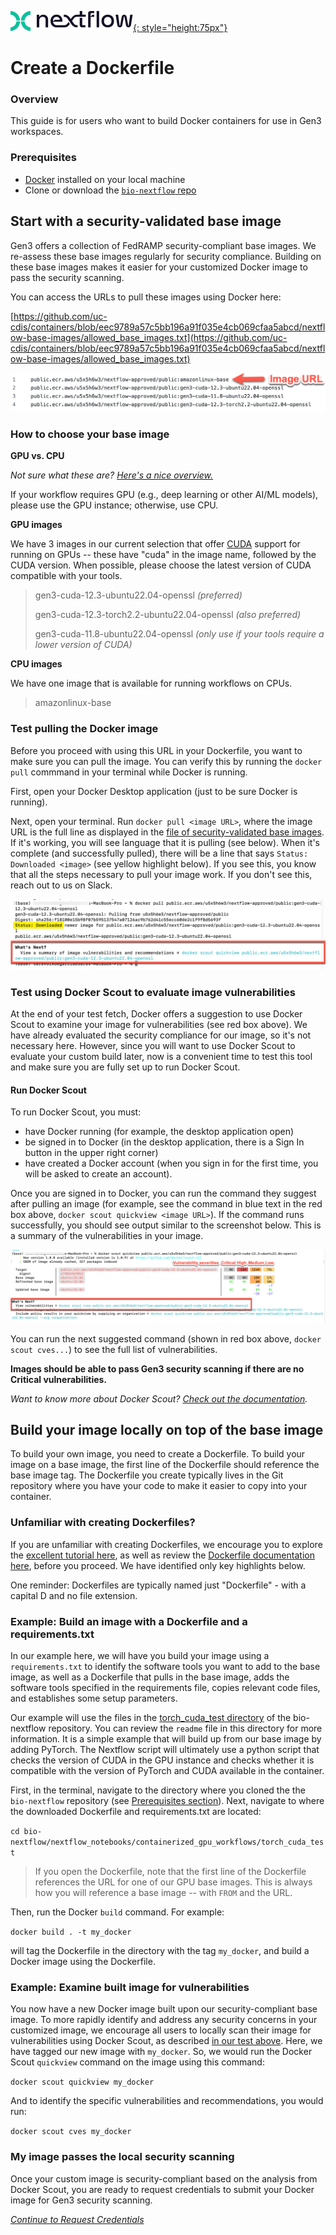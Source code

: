 [![Nextflow logo](img/nextflow.svg){: style="height:75px"}](https://www.nextflow.io/)

# **Create a Dockerfile**

### **Overview**

This guide is for users who want to build Docker containers for use in Gen3 workspaces.

### **Prerequisites**

- [Docker](https://www.docker.com/get-started/) installed on your local machine
- Clone or download the [`bio-nextflow` repo](https://github.com/uc-cdis/bio-nextflow/tree/master)

## **Start with a security-validated base image**

Gen3 offers a collection of FedRAMP security-compliant base images. We re-assess these base images regularly for security compliance. Building on these base images makes it easier for your customized Docker image to pass the security scanning.

You can access the URLs to pull these images using Docker here:

[https://github.com/uc-cdis/containers/blob/eec9789a57c5bb196a91f035e4cb069cfaa5abcd/nextflow-base-images/allowed_base_images.txt](https://github.com/uc-cdis/containers/blob/eec9789a57c5bb196a91f035e4cb069cfaa5abcd/nextflow-base-images/allowed_base_images.txt)

![Screenshot of URLs for secure base images](img/base-image-URLs.png)

### **How to choose your base image**

**GPU vs. CPU**

*Not sure what these are? [Here's a nice overview.](https://blogs.nvidia.com/blog/whats-the-difference-between-a-cpu-and-a-gpu/)*

If your workflow requires GPU (e.g., deep learning or other AI/ML models), please use the GPU instance; otherwise, use CPU.

**GPU images**

We have 3 images in our current selection that offer [CUDA](https://www.turing.com/kb/understanding-nvidia-cuda) support for running on GPUs -- these have "cuda" in the image name, followed by the CUDA version. When possible, please choose the latest version of CUDA compatible with your tools.

> gen3-cuda-12.3-ubuntu22.04-openssl *(preferred)*
>
> gen3-cuda-12.3-torch2.2-ubuntu22.04-openssl *(also preferred)*
>
> gen3-cuda-11.8-ubuntu22.04-openssl *(only use if your tools require a lower version of CUDA)*

**CPU images**

We have one image that is available for running workflows on CPUs.

> amazonlinux-base

### **Test pulling the Docker image**

Before you proceed with using this URL in your Dockerfile, you want to make sure you can pull the image. You can verify this by running the `docker pull` commmand in your terminal while Docker is running.

First, open your Docker Desktop application (just to be sure Docker is running).

Next, open your terminal. Run `docker pull <image URL>`, where the image URL is the full line as displayed in the [file of security-validated base images](https://github.com/uc-cdis/containers/blob/eec9789a57c5bb196a91f035e4cb069cfaa5abcd/nextflow-base-images/allowed_base_images.txt). If it's working, you will see language that it is pulling (see below). When it's complete (and successfully pulled), there will be a line that says `Status: Downloaded <image>` (see yellow highlight below). If you see this, you know that all the steps necessary to pull your image work. If you don't see this, reach out to us on Slack.

![Test docker pull command in terminal](img/test-docker-pull.png)

### **Test using Docker Scout to evaluate image vulnerabilities**

At the end of your test fetch, Docker offers a suggestion to use Docker Scout to examine your image for vulnerabilities (see red box above). We have already evaluated the security compliance for our image, so it's not necessary here. However, since you will want to use Docker Scout to evaluate your custom build later, now is a convenient time to test this tool and make sure you are fully set up to run Docker Scout.

#### **Run Docker Scout**

To run Docker Scout, you must:

* have Docker running (for example, the desktop application open)
* be signed in to Docker (in the desktop application, there is a Sign In button in the upper right corner)
* have created a Docker account (when you sign in for the first time, you will be asked to create an account).

Once you are signed in to Docker, you can run the command they suggest after pulling an image (for example, see the command in blue text in the red box above, `docker scout quickview <image URL>`). If the command runs successfully, you should see output similar to the screenshot below. This is a summary of the vulnerabilities in your image.

![Test Docker Scout command in terminal](img/scout-quickview.png)

You can run the next suggested command (shown in red box above, `docker scout cves...`) to see the full list of vulnerabilities.

**Images should be able to pass Gen3 security scanning if there are no Critical vulnerabilities.**  

*Want to know more about Docker Scout? [Check out the documentation](https://docs.docker.com/scout/quickstart/).*

## **Build your image locally on top of the base image**

To build your own image, you need to create a Dockerfile. To build your image on a base image, the first line of the Dockerfile should reference the base image tag. The Dockerfile you create typically lives in the Git repository where you have your code to make it easier to copy into your container.

### **Unfamiliar with creating Dockerfiles?**

If you are unfamiliar with creating Dockerfiles, we encourage you to explore the [excellent tutorial here](https://medium.com/@anshita.bhasin/a-step-by-step-guide-to-create-dockerfile-9e3744d38d11), as well as review the [Dockerfile documentation here](https://docs.docker.com/develop/develop-images/dockerfile_best-practices/), before you proceed. We have identified only key highlights below.

One reminder: Dockerfiles are typically named just "Dockerfile" - with a capital D and no file extension.

### **Example: Build an image with a Dockerfile and a requirements.txt**

In our example here, we will have you build your image using a `requirements.txt` to identify the software tools you want to add to the base image, as well as a Dockerfile that pulls in the base image, adds the software tools specified in the requirements file, copies relevant code files, and establishes some setup parameters.

Our example will use the files in the [torch_cuda_test directory](https://github.com/uc-cdis/bio-nextflow/tree/master/nextflow_notebooks/containerized_gpu_workflows/torch_cuda_test) of the bio-nextflow repository. You can review the `readme` file in this directory for more information. It is a simple example that will build up from our base image by adding PyTorch. The Nextflow script will ultimately use a python script that checks the version of CUDA in the GPU instance and checks whether it is compatible with the version of PyTorch and CUDA available in the container.

First, in the terminal, navigate to the directory where you cloned the the `bio-nextflow` repository (see [Prerequisites section](#prerequisites)). Next, navigate to where the downloaded Dockerfile and requirements.txt are located:

`cd bio-nextflow/nextflow_notebooks/containerized_gpu_workflows/torch_cuda_test`

> If you open the Dockerfile, note that the first line of the Dockerfile references the URL for one of our GPU base images. This is always how you will reference a base image -- with `FROM` and the URL.

Then, run the Docker `build` command. For example:

`docker build . -t my_docker`

will tag the Dockerfile in the directory with the tag `my_docker`, and build a Docker image using the Dockerfile.  

### **Example: Examine built image for vulnerabilities**

You now have a new Docker image built upon our security-compliant base image. To more rapidly identify and address any security concerns in your customized image, we encourage all users to locally scan their image for vulnerabilities using Docker Scout, as described [in our test above](#test-using-docker-scout-to-evaluate-image-vulnerabilities). Here, we have tagged our new image with `my_docker`. So, we would run the Docker Scout `quickview` command on the image using this command:

`docker scout quickview my_docker`

And to identify the specific vulnerabilities and recommendations, you would run:

`docker scout cves my_docker`

### **My image passes the local security scanning**

Once your custom image is security-compliant based on the analysis from Docker Scout, you are ready to request credentials to submit your Docker image for Gen3 security scanning.

[*Continue to Request Credentials*](./nextflow-request-creds.md)
